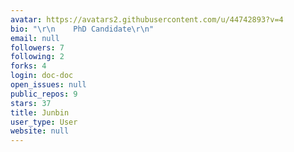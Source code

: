 ```yaml
---
avatar: https://avatars2.githubusercontent.com/u/44742893?v=4
bio: "\r\n    PhD Candidate\r\n"
email: null
followers: 7
following: 2
forks: 4
login: doc-doc
open_issues: null
public_repos: 9
stars: 37
title: Junbin
user_type: User
website: null
---
```


